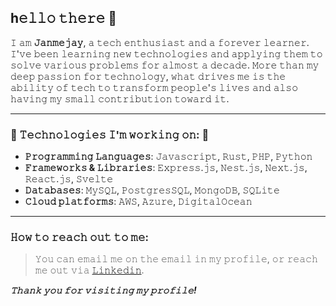 ## h𝚎𝚕𝚕𝚘 𝚝𝚑𝚎𝚛𝚎 👋

𝙸 𝚊𝚖 **𝙹𝚊𝚗𝚖𝚎𝚓𝚊𝚢**, 𝚊 𝚝𝚎𝚌𝚑 𝚎𝚗𝚝𝚑𝚞𝚜𝚒𝚊𝚜𝚝 𝚊𝚗𝚍 𝚊 𝚏𝚘𝚛𝚎𝚟𝚎𝚛 𝚕𝚎𝚊𝚛𝚗𝚎𝚛. 𝙸'𝚟𝚎 𝚋𝚎𝚎𝚗 𝚕𝚎𝚊𝚛𝚗𝚒𝚗𝚐 𝚗𝚎𝚠 𝚝𝚎𝚌𝚑𝚗𝚘𝚕𝚘𝚐𝚒𝚎𝚜 𝚊𝚗𝚍 𝚊𝚙𝚙𝚕𝚢𝚒𝚗𝚐 𝚝𝚑𝚎𝚖 𝚝𝚘 𝚜𝚘𝚕𝚟𝚎 𝚟𝚊𝚛𝚒𝚘𝚞𝚜 𝚙𝚛𝚘𝚋𝚕𝚎𝚖𝚜 𝚏𝚘𝚛 𝚊𝚕𝚖𝚘𝚜𝚝 𝚊 𝚍𝚎𝚌𝚊𝚍𝚎. 𝙼𝚘𝚛𝚎 𝚝𝚑𝚊𝚗 𝚖𝚢 𝚍𝚎𝚎𝚙 𝚙𝚊𝚜𝚜𝚒𝚘𝚗 𝚏𝚘𝚛 𝚝𝚎𝚌𝚑𝚗𝚘𝚕𝚘𝚐𝚢, 𝚠𝚑𝚊𝚝 𝚍𝚛𝚒𝚟𝚎𝚜 𝚖𝚎 𝚒𝚜 𝚝𝚑𝚎 𝚊𝚋𝚒𝚕𝚒𝚝𝚢 𝚘𝚏 𝚝𝚎𝚌𝚑 𝚝𝚘 𝚝𝚛𝚊𝚗𝚜𝚏𝚘𝚛𝚖 𝚙𝚎𝚘𝚙𝚕𝚎'𝚜 𝚕𝚒𝚟𝚎𝚜 𝚊𝚗𝚍 𝚊𝚕𝚜𝚘 𝚑𝚊𝚟𝚒𝚗𝚐 𝚖𝚢 𝚜𝚖𝚊𝚕𝚕 𝚌𝚘𝚗𝚝𝚛𝚒𝚋𝚞𝚝𝚒𝚘𝚗 𝚝𝚘𝚠𝚊𝚛𝚍 𝚒𝚝.

----
### 🚀 𝚃𝚎𝚌𝚑𝚗𝚘𝚕𝚘𝚐𝚒𝚎𝚜 𝙸'𝚖 𝚠𝚘𝚛𝚔𝚒𝚗𝚐 𝚘𝚗: 🚀
- **𝙿𝚛𝚘𝚐𝚛𝚊𝚖𝚖𝚒𝚗𝚐 𝙻𝚊𝚗𝚐𝚞𝚊𝚐𝚎𝚜**: 𝙹𝚊𝚟𝚊𝚜𝚌𝚛𝚒𝚙𝚝, 𝚁𝚞𝚜𝚝, 𝙿𝙷𝙿, 𝙿𝚢𝚝𝚑𝚘𝚗
- **𝙵𝚛𝚊𝚖𝚎𝚠𝚘𝚛𝚔𝚜 & 𝙻𝚒𝚋𝚛𝚊𝚛𝚒𝚎𝚜**: 𝙴𝚡𝚙𝚛𝚎𝚜𝚜.𝚓𝚜, 𝙽𝚎𝚜𝚝.𝚓𝚜, 𝙽𝚎𝚡𝚝.𝚓𝚜, 𝚁𝚎𝚊𝚌𝚝.𝚓𝚜, 𝚂𝚟𝚎𝚕𝚝𝚎
- **𝙳𝚊𝚝𝚊𝚋𝚊𝚜𝚎𝚜**: 𝙼𝚢𝚂𝚀𝙻, 𝙿𝚘𝚜𝚝𝚐𝚛𝚎𝚜𝚂𝚀𝙻, 𝙼𝚘𝚗𝚐𝚘𝙳𝙱, 𝚂𝚀𝙻𝚒𝚝𝚎
- **𝙲𝚕𝚘𝚞𝚍 𝚙𝚕𝚊𝚝𝚏𝚘𝚛𝚖𝚜**: 𝙰𝚆𝚂, 𝙰𝚣𝚞𝚛𝚎, 𝙳𝚒𝚐𝚒𝚝𝚊𝚕𝙾𝚌𝚎𝚊𝚗

---
### 𝙷𝚘𝚠 𝚝𝚘 𝚛𝚎𝚊𝚌𝚑 𝚘𝚞𝚝 𝚝𝚘 𝚖𝚎:
> 𝚈𝚘𝚞 𝚌𝚊𝚗 𝚎𝚖𝚊𝚒𝚕 𝚖𝚎 𝚘𝚗 𝚝𝚑𝚎 𝚎𝚖𝚊𝚒𝚕 𝚒𝚗 𝚖𝚢 𝚙𝚛𝚘𝚏𝚒𝚕𝚎, 𝚘𝚛 𝚛𝚎𝚊𝚌𝚑 𝚖𝚎 𝚘𝚞𝚝 𝚟𝚒𝚊 [𝙻𝚒𝚗𝚔𝚎𝚍𝚒𝚗](https://www.linkedin.com/in/janmejay-singh-913303120/). 

***𝚃𝚑𝚊𝚗𝚔 𝚢𝚘𝚞 𝚏𝚘𝚛 𝚟𝚒𝚜𝚒𝚝𝚒𝚗𝚐 𝚖𝚢 𝚙𝚛𝚘𝚏𝚒𝚕𝚎!*** 
<!--
**jj-theInvincible/jj-theInvincible** is a ✨ _special_ ✨ repository because its `README.md` (this file) appears on your GitHub profile.

Here are some ideas to get you started:

- 🔭 I’m currently working on ...
- 🌱 I’m currently learning ...
- 👯 I’m looking to collaborate on ...
- 🤔 I’m looking for help with ...
- 💬 Ask me about ...
- 📫 How to reach me: ...
- 😄 Pronouns: ...
- ⚡ Fun fact: ...
-->
